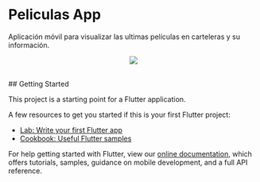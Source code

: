 # Peliculas App

Aplicación móvil para visualizar las ultimas películas en carteleras y su información.
<br>
<p align="center"><img src="https://usercontent.one/wp/www.raulferrergarcia.com/wp-content/uploads/2020/11/Google-flutter-logo.png" ></p>
<br>
## Getting Started

This project is a starting point for a Flutter application.

A few resources to get you started if this is your first Flutter project:

- [Lab: Write your first Flutter app](https://flutter.dev/docs/get-started/codelab)
- [Cookbook: Useful Flutter samples](https://flutter.dev/docs/cookbook)

For help getting started with Flutter, view our
[online documentation](https://flutter.dev/docs), which offers tutorials,
samples, guidance on mobile development, and a full API reference.
